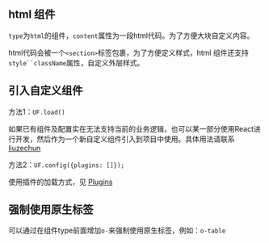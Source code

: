 
## html 组件

`type`为`html`的组件，`content`属性为一段html代码。为了方便大块自定义内容。

html代码会被一个`<section>`标签包裹，为了方便定义样式，html 组件还支持`style``className`属性，自定义外层样式。



## 引入自定义组件

方法1：`UF.load()`

如果已有组件及配置实在无法支持当前的业务逻辑，也可以某一部分使用React进行开发，然后作为一个新自定义组件引入到项目中使用。具体用法请联系 [liuzechun](baidu://message/?id=861260447)

方法2：`UF.config({plugins: []});`

使用插件的加载方式，见 [Plugins](#/Develop/Config/-plugins)


## 强制使用原生标签

可以通过在组件type前面增加`o-`来强制使用原生标签，例如：`o-table`